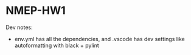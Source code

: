 # NMEP-HW1

Dev notes:
- env.yml has all the dependencies, and .vscode has dev settings like autoformatting with black + pylint